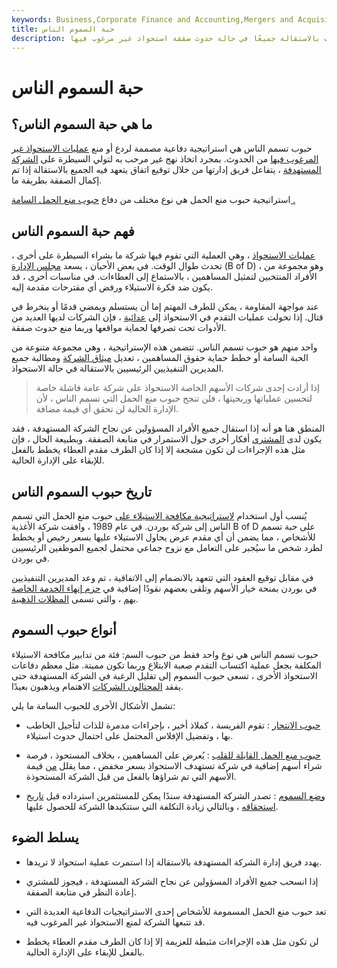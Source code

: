 ```yaml
---
keywords: Business,Corporate Finance and Accounting,Mergers and Acquisitions,M&amp;amp;A
title: حبة السموم الناس
description: حبوب منع الحمل التي تسمم الأشخاص هي استراتيجية دفاعية تتضمن تعهد فريق إدارة مستهدف بالاستقالة جميعًا في حالة حدوث صفقة استحواذ غير مرغوب فيها.
---
```


# حبة السموم الناس
## ما هي حبة السموم الناس؟

حبوب تسمم الناس هي استراتيجية دفاعية مصممة لردع أو منع [عمليات الاستحواذ غير المرغوب فيها](/takeover) من الحدوث. بمجرد اتخاذ نهج غير مرحب به لتولي السيطرة على [الشركة المستهدفة](/targetfirm) ، يتفاعل فريق إدارتها من خلال توقيع اتفاق يتعهد فيه الجميع بالاستقالة إذا تم إكمال الصفقة بطريقة ما.

استراتيجية حبوب منع الحمل هي نوع مختلف من دفاع [حبوب منع الحمل السامة .](/poisonpill)

## فهم حبة السموم الناس

[عمليات الاستحواذ](/acquisition) ، وهي العملية التي تقوم فيها شركة ما بشراء السيطرة على أخرى ، تحدث طوال الوقت. في بعض الأحيان ، يسعد [مجلس الإدارة](/boardofdirectors) (B of D) ، وهو مجموعة من الأفراد المنتخبين لتمثيل المساهمين ، بالاستماع إلى العطاءات. في مناسبات أخرى ، قد يكون ضد فكرة الاستيلاء ورفض أي مقترحات مقدمة إليه.

عند مواجهة المقاومة ، يمكن للطرف المهتم إما أن يستسلم ويمضي قدمًا أو ينخرط في قتال. إذا تحولت عمليات التقدم في الاستحواذ إلى [عدائية](/hostiletakeover) ، فإن الشركات لديها العديد من الأدوات تحت تصرفها لحماية مواقعها وربما منع حدوث صفقة.

واحد منهم هو حبوب تسمم الناس. تتضمن هذه الإستراتيجية ، وهي مجموعة متنوعة من الحبة السامة أو خطط حماية حقوق المساهمين ، تعديل [ميثاق الشركة](/corporatecharter) ومطالبة جميع المديرين التنفيذيين الرئيسيين بالاستقالة في حالة الاستحواذ.

> إذا أرادت إحدى شركات الأسهم الخاصة الاستحواذ على شركة عامة فاشلة خاصة لتحسين عملياتها وربحيتها ، فلن تنجح حبوب منع الحمل التي تسمم الناس ، لأن الإدارة الحالية لن تحقق أي قيمة مضافة.

>

المنطق هنا هو أنه إذا استقال جميع الأفراد المسؤولين عن نجاح الشركة المستهدفة ، فقد يكون لدى [المشتري](/acquirer) أفكار أخرى حول الاستمرار في متابعة الصفقة. وبطبيعة الحال ، فإن مثل هذه الإجراءات لن تكون مشجعة إلا إذا كان الطرف مقدم العطاء يخطط بالفعل للإبقاء على الإدارة الحالية.

## تاريخ حبوب السموم الناس

يُنسب أول استخدام [لاستراتيجية مكافحة الاستيلاء على](/anti-takeovermeasure) حبوب منع الحمل التي تسمم الناس إلى شركة بوردن. في عام 1989 ، وافقت شركة الأغذية B of D على حبة تسمم للأشخاص ، مما يضمن أن أي مقدم عرض يحاول الاستيلاء عليها بسعر رخيص أو يخطط لطرد شخص ما سيُجبر على التعامل مع نزوح جماعي محتمل لجميع الموظفين الرئيسيين في بوردن.

في مقابل توقيع العقود التي تتعهد بالانضمام إلى الاتفاقية ، تم وعد المديرين التنفيذيين في بوردن بمنحة خيار الأسهم وتلقى بعضهم نقودًا إضافية في [حزم إنهاء الخدمة الخاصة بهم](/severancepay) ، والتي تسمى [المظلات الذهبية](/goldenparachute).

## أنواع حبوب السموم

حبوب تسمم الناس هي نوع واحد فقط من حبوب السم: فئة من تدابير مكافحة الاستيلاء المكلفة بجعل عملية اكتساب التقدم صعبة الابتلاع وربما تكون مميتة. مثل معظم دفاعات الاستحواذ الأخرى ، تسعى حبوب السموم إلى تقليل الرغبة في الشركة المستهدفة حتى يفقد [المحتالون الشركات](/predator) الاهتمام ويذهبون بعيدًا.

تشمل الأشكال الأخرى للحبوب السامة ما يلي:

- [حبوب الانتحار](/suicidepill) : تقوم الفريسة ، كملاذ أخير ، بإجراءات مدمرة للذات لتأجيل الخاطب بها ، وتفضيل الإفلاس المحتمل على احتمال حدوث استيلاء.

- [حبوب منع الحمل القابلة للقلب](/flip-in-poison-pill) : يُعرض على المساهمين ، بخلاف المستحوذ ، فرصة شراء أسهم إضافية في شركة تستهدف الاستحواذ بسعر مخفض ، مما يقلل [من](/dilution) قيمة الأسهم التي تم شراؤها بالفعل من قبل الشركة المستحوذة.

- [وضع السموم](/poison-put) : تصدر الشركة المستهدفة سندًا يمكن للمستثمرين استرداده قبل [تاريخ استحقاقه](/maturitydate) ، وبالتالي زيادة التكلفة التي ستتكبدها الشركة للحصول عليها.

## يسلط الضوء

- يهدد فريق إدارة الشركة المستهدفة بالاستقالة إذا استمرت عملية استحواذ لا تريدها.

- إذا انسحب جميع الأفراد المسؤولين عن نجاح الشركة المستهدفة ، فيجوز للمشتري إعادة النظر في متابعة الصفقة.

- تعد حبوب منع الحمل المسمومة للأشخاص إحدى الاستراتيجيات الدفاعية العديدة التي قد تتبعها الشركة لمنع الاستحواذ غير المرغوب فيه.

- لن تكون مثل هذه الإجراءات مثبطة للعزيمة إلا إذا كان الطرف مقدم العطاء يخطط بالفعل للإبقاء على الإدارة الحالية.

